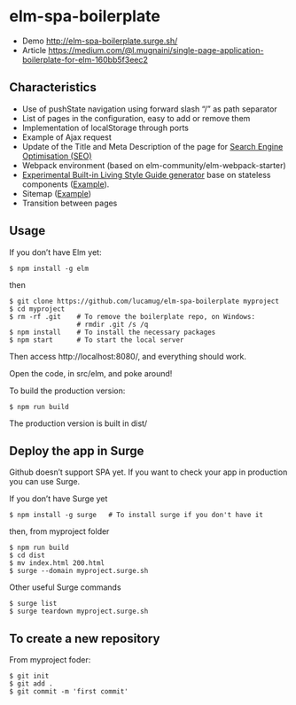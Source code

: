 # elm-spa-boilerplate

* Demo http://elm-spa-boilerplate.surge.sh/
* Article https://medium.com/@l.mugnaini/single-page-application-boilerplate-for-elm-160bb5f3eec2

## Characteristics

* Use of pushState navigation using forward slash “/” as path separator
* List of pages in the configuration, easy to add or remove them
* Implementation of localStorage through ports
* Example of Ajax request
* Update of the Title and Meta Description of the page for [Search Engine Optimisation (SEO)](https://medium.com/@l.mugnaini/spa-and-seo-is-googlebot-able-to-render-a-single-page-application-1f74e706ab11)
* Webpack environment (based on elm-community/elm-webpack-starter)
* [Experimental Built-in Living Style Guide generator](https://medium.com/@l.mugnaini/zero-maintenance-always-up-to-date-living-style-guide-in-elm-dbf236d07522) base on stateless components ([Example](http://elm-spa-boilerplate.surge.sh/styleguide)).
* Sitemap ([Example](http://elm-spa-boilerplate.surge.sh/sitemap))
* Transition between pages

## Usage

If you don’t have Elm yet:
```
$ npm install -g elm
```
then
```
$ git clone https://github.com/lucamug/elm-spa-boilerplate myproject
$ cd myproject
$ rm -rf .git    # To remove the boilerplate repo, on Windows:
                 # rmdir .git /s /q
$ npm install    # To install the necessary packages
$ npm start      # To start the local server
```
Then access http://localhost:8080/, and everything should work.

Open the code, in src/elm, and poke around!

To build the production version:
```
$ npm run build
```
The production version is built in dist/

## Deploy the app in Surge

Github doesn’t support SPA yet. If you want to check your app in production you can use Surge.

If you don’t have Surge yet
```
$ npm install -g surge   # To install surge if you don't have it
```
then, from myproject folder

```
$ npm run build
$ cd dist
$ mv index.html 200.html
$ surge --domain myproject.surge.sh
```
Other useful Surge commands
```
$ surge list
$ surge teardown myproject.surge.sh
```

## To create a new repository

From myproject foder:
```
$ git init
$ git add .
$ git commit -m 'first commit'
